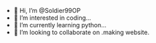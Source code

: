 - 👋 Hi, I’m @Soldier99OP
- 👀 I’m interested in coding...
- 🌱 I’m currently learning python...
- 💞️ I’m looking to collaborate on .making website.

<!---
Soldier99OP/Soldier99OP is a ✨ special ✨ repository because its `README.md` (this file) appears on your GitHub profile.
You can click the Preview link to take a look at your changes.
--->
